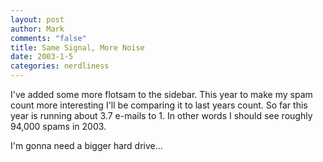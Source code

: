 ```yaml
--- 
layout: post
author: Mark
comments: "false"
title: Same Signal, More Noise
date: 2003-1-5
categories: nerdliness
---
```

I've added some more flotsam to the sidebar. This year to make my spam count more interesting I'll be comparing it to last years count. So far this year is running about 3.7 e-mails to 1. In other words I should see roughly 94,000 spams in 2003.

I'm gonna need a bigger hard drive...


